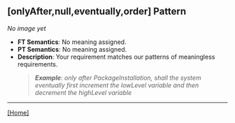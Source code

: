 ## [onlyAfter,null,eventually,order] Pattern
_No image yet_
 * **FT Semantics**: No meaning assigned.
 * **PT Semantics**: No meaning assigned.
 * **Description**: Your requirement matches our patterns of meaningless requirements.
   > **_Example_**: _only after PackageInstallation,   shall the system  eventually first  increment the lowLevel variable and then  decrement the highLevel variable_   
***
[[Home]](../semantics.md)